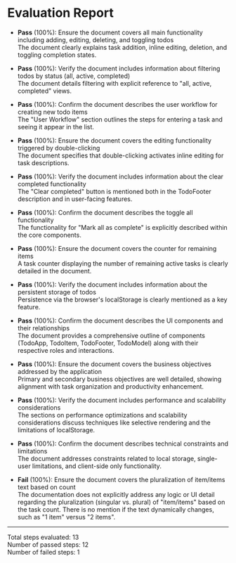 # Evaluation Report

- **Pass** (100%): Ensure the document covers all main functionality including adding, editing, deleting, and toggling todos  
  The document clearly explains task addition, inline editing, deletion, and toggling completion states.

- **Pass** (100%): Verify the document includes information about filtering todos by status (all, active, completed)  
  The document details filtering with explicit reference to "all, active, completed" views.

- **Pass** (100%): Confirm the document describes the user workflow for creating new todo items  
  The "User Workflow" section outlines the steps for entering a task and seeing it appear in the list.

- **Pass** (100%): Ensure the document covers the editing functionality triggered by double-clicking  
  The document specifies that double-clicking activates inline editing for task descriptions.

- **Pass** (100%): Verify the document includes information about the clear completed functionality  
  The "Clear completed" button is mentioned both in the TodoFooter description and in user-facing features.

- **Pass** (100%): Confirm the document describes the toggle all functionality  
  The functionality for "Mark all as complete" is explicitly described within the core components.

- **Pass** (100%): Ensure the document covers the counter for remaining items  
  A task counter displaying the number of remaining active tasks is clearly detailed in the document.

- **Pass** (100%): Verify the document includes information about the persistent storage of todos  
  Persistence via the browser's localStorage is clearly mentioned as a key feature.

- **Pass** (100%): Confirm the document describes the UI components and their relationships  
  The document provides a comprehensive outline of components (TodoApp, TodoItem, TodoFooter, TodoModel) along with their respective roles and interactions.

- **Pass** (100%): Ensure the document covers the business objectives addressed by the application  
  Primary and secondary business objectives are well detailed, showing alignment with task organization and productivity enhancement.

- **Pass** (100%): Verify the document includes performance and scalability considerations  
  The sections on performance optimizations and scalability considerations discuss techniques like selective rendering and the limitations of localStorage.

- **Pass** (100%): Confirm the document describes technical constraints and limitations  
  The document addresses constraints related to local storage, single-user limitations, and client-side only functionality.

- **Fail** (100%): Ensure the document covers the pluralization of item/items text based on count  
  The documentation does not explicitly address any logic or UI detail regarding the pluralization (singular vs. plural) of "item/items" based on the task count. There is no mention if the text dynamically changes, such as "1 item" versus "2 items".

---

Total steps evaluated: 13  
Number of passed steps: 12  
Number of failed steps: 1